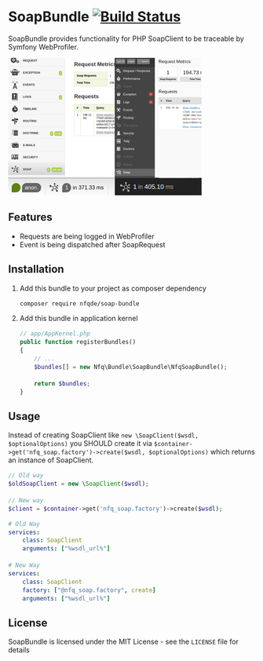 SoapBundle [![Build Status](https://travis-ci.org/nfqde/soap-bundle.svg?branch=master)](https://travis-ci.org/nfqde/soap-bundle)
==========

SoapBundle provides functionality for PHP SoapClient to be traceable by Symfony WebProfiler.

![SoapBundle Promo](Resources/assets/promo.png)

## Features

* Requests are being logged in WebProfiler
* Event is being dispatched after SoapRequest

## Installation

1. Add this bundle to your project as composer dependency
    ```bash
    composer require nfqde/soap-bundle
    ```

1. Add this bundle in application kernel
    ```php
    // app/AppKernel.php
    public function registerBundles()
    {
        // ...
        $bundles[] = new Nfq\Bundle\SoapBundle\NfqSoapBundle();

        return $bundles;
    }
    ```

## Usage

Instead of creating SoapClient like `new \SoapClient($wsdl, $optionalOptions)`
you SHOULD create it via `$container->get('nfq_soap.factory')->create($wsdl, $optionalOptions)`
which returns an instance of SoapClient.

```php
// Old way
$oldSoapClient = new \SoapClient($wsdl);

// New way
$client = $container->get('nfq_soap.factory')->create($wsdl);
```

```yml
# Old Way
services:
    class: SoapClient
    arguments: ["%wsdl_url%"]

# New Way
services:
    class: SoapClient
    factory: ["@nfq_soap.factory", create]
    arguments: ["%wsdl_url%"]
```

## License

SoapBundle is licensed under the MIT License - see the `LICENSE` file for details
